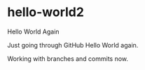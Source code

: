 # hello-world2
Hello World Again

Just going through GitHub Hello World again.

Working with branches and commits now.
